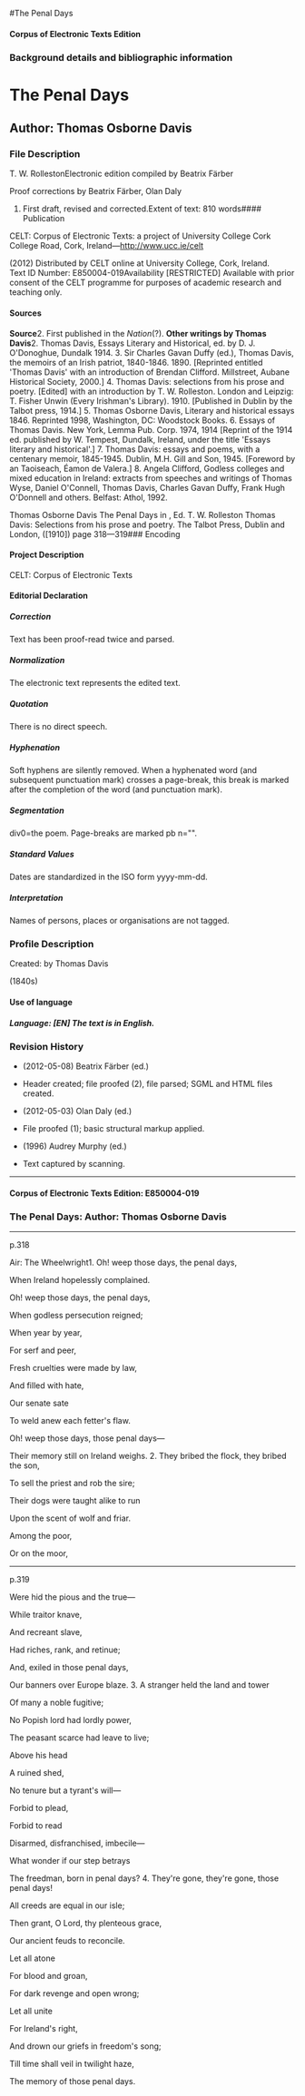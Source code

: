 

#The Penal Days


<!-- // 
 function footNote(link) {
 openpopup = window.open(link,"openpopup","width=512,height=128,left=256,top=256,resizable=no,scrollbars=1,menubar=1,statusbar=0,toolbar=0");
}
// -->



#### Corpus of Electronic Texts Edition


### Background details and bibliographic information


The Penal Days
==============


Author: Thomas Osborne Davis
----------------------------


### File Description

T. W. RollestonElectronic edition compiled by Beatrix Färber

Proof corrections by Beatrix Färber, Olan Daly

 1. First draft, revised and corrected.Extent of text: 
810 words#### Publication


CELT: Corpus of Electronic Texts: a project of University College Cork  
College Road, Cork, Ireland—http://www.ucc.ie/celt

 (2012) Distributed by CELT online at University College, Cork, Ireland.  
Text ID Number: E850004-019Availability [RESTRICTED] 
Available with prior consent of the CELT programme for purposes of academic research and teaching only.


#### Sources


**Source**2. First published in the *Nation*(?).
**Other writings by Thomas Davis**2. Thomas Davis, Essays Literary and Historical, ed. by D. J. O'Donoghue, Dundalk 1914.
3. Sir Charles Gavan Duffy (ed.), Thomas Davis, the memoirs of an Irish patriot, 1840-1846. 1890. [Reprinted entitled 'Thomas Davis' with an introduction of Brendan Clifford. Millstreet, Aubane Historical Society, 2000.]
4. Thomas Davis: selections from his prose and poetry. [Edited] with an introduction by T. W. Rolleston. London and Leipzig: T. Fisher Unwin (Every Irishman's Library). 1910. [Published in Dublin by the Talbot press, 1914.]
5. Thomas Osborne Davis, Literary and historical essays 1846. Reprinted 1998, Washington, DC: Woodstock Books.
6. Essays of Thomas Davis. New York, Lemma Pub. Corp. 1974, 1914 [Reprint of the 1914 ed. published by W. Tempest, Dundalk, Ireland, under the title 'Essays literary and historical'.]
7. Thomas Davis: essays and poems, with a centenary memoir, 1845-1945. Dublin, M.H. Gill and Son, 1945. [Foreword by an Taoiseach, Éamon de Valera.]
8. Angela Clifford, Godless colleges and mixed education in Ireland: extracts from speeches and writings of Thomas Wyse, Daniel O'Connell, Thomas Davis, Charles Gavan Duffy, Frank Hugh O'Donnell and others. Belfast: Athol, 1992.

Thomas Osborne Davis The Penal Days in , Ed. T. W. Rolleston Thomas Davis: Selections from his prose and poetry. The Talbot Press, Dublin and London, ([1910]) page 318—319### Encoding


#### Project Description


CELT: Corpus of Electronic Texts


#### Editorial Declaration


##### Correction


Text has been proof-read twice and parsed.


##### Normalization


The electronic text represents the edited text.


##### Quotation


There is no direct speech.


##### Hyphenation


Soft hyphens are silently removed. When a hyphenated word (and subsequent punctuation mark) crosses a page-break, this break is marked after the completion of the word (and punctuation mark).


##### Segmentation


div0=the poem. Page-breaks are marked pb n="".


##### Standard Values


Dates are standardized in the ISO form yyyy-mm-dd.


##### Interpretation


Names of persons, places or organisations are not tagged.


### Profile Description


Created: by Thomas Davis

 (1840s) 
#### Use of language


##### Language: [EN] The text is in English.


### Revision History


* (2012-05-08) Beatrix Färber (ed.)

* Header created; file proofed (2), file parsed; SGML and HTML files created.
* (2012-05-03) Olan Daly (ed.)

* File proofed (1); basic structural markup applied.
* (1996) Audrey Murphy (ed.)

* Text captured by scanning.




---


#### Corpus of Electronic Texts Edition: E850004-019


### The Penal Days: Author: Thomas Osborne Davis




---

p.318


Air: The Wheelwright1. Oh! weep those days, the penal days,
  
When Ireland hopelessly complained.
  
Oh! weep those days, the penal days,
  
When godless persecution reigned;
  
When year by year,
  
For serf and peer,
  
Fresh cruelties were made by law,
  
And filled with hate,
  
Our senate sate
  
To weld anew each fetter's flaw.
  
Oh! weep those days, those penal days—
  
Their memory still on Ireland weighs.
2. They bribed the flock, they bribed the son,
  
To sell the priest and rob the sire;
  
Their dogs were taught alike to run
  
Upon the scent of wolf and friar.
  
Among the poor,
  
Or on the moor,


---

p.319


Were hid the pious and the true—
  
While traitor knave,
  
And recreant slave,
  
Had riches, rank, and retinue;
  
And, exiled in those penal days,
  
Our banners over Europe blaze.
3. A stranger held the land and tower
  
Of many a noble fugitive;
  
No Popish lord had lordly power,
  
The peasant scarce had leave to live;
  
Above his head
  
A ruined shed,
  
No tenure but a tyrant's will—
  
Forbid to plead,
  
Forbid to read
  
Disarmed, disfranchised, imbecile—
  
What wonder if our step betrays
  
The freedman, born in penal days?
4. They're gone, they're gone, those penal days!
  
All creeds are equal in our isle;
  
Then grant, O Lord, thy plenteous grace,
  
Our ancient feuds to reconcile.
  
Let all atone
  
For blood and groan,
  
For dark revenge and open wrong;
  
Let all unite
  
For Ireland's right,
  
And drown our griefs in freedom's song;
  
Till time shall veil in twilight haze,
  
The memory of those penal days.








